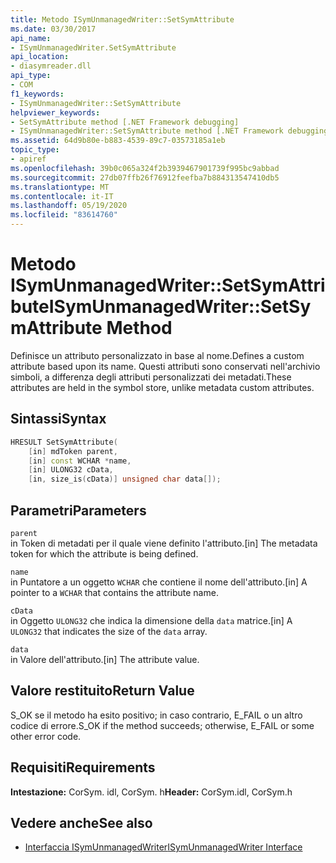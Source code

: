 ```yaml
---
title: Metodo ISymUnmanagedWriter::SetSymAttribute
ms.date: 03/30/2017
api_name:
- ISymUnmanagedWriter.SetSymAttribute
api_location:
- diasymreader.dll
api_type:
- COM
f1_keywords:
- ISymUnmanagedWriter::SetSymAttribute
helpviewer_keywords:
- SetSymAttribute method [.NET Framework debugging]
- ISymUnmanagedWriter::SetSymAttribute method [.NET Framework debugging]
ms.assetid: 64d9b80e-b883-4539-89c7-03573185a1eb
topic_type:
- apiref
ms.openlocfilehash: 39b0c065a324f2b3939467901739f995bc9abbad
ms.sourcegitcommit: 27db07ffb26f76912feefba7b884313547410db5
ms.translationtype: MT
ms.contentlocale: it-IT
ms.lasthandoff: 05/19/2020
ms.locfileid: "83614760"
---
```

# <a name="isymunmanagedwritersetsymattribute-method"></a><span data-ttu-id="3322e-102">Metodo ISymUnmanagedWriter::SetSymAttribute</span><span class="sxs-lookup"><span data-stu-id="3322e-102">ISymUnmanagedWriter::SetSymAttribute Method</span></span>
<span data-ttu-id="3322e-103">Definisce un attributo personalizzato in base al nome.</span><span class="sxs-lookup"><span data-stu-id="3322e-103">Defines a custom attribute based upon its name.</span></span> <span data-ttu-id="3322e-104">Questi attributi sono conservati nell'archivio simboli, a differenza degli attributi personalizzati dei metadati.</span><span class="sxs-lookup"><span data-stu-id="3322e-104">These attributes are held in the symbol store, unlike metadata custom attributes.</span></span>  
  
## <a name="syntax"></a><span data-ttu-id="3322e-105">Sintassi</span><span class="sxs-lookup"><span data-stu-id="3322e-105">Syntax</span></span>  
  
```cpp  
HRESULT SetSymAttribute(  
    [in] mdToken parent,  
    [in] const WCHAR *name,  
    [in] ULONG32 cData,  
    [in, size_is(cData)] unsigned char data[]);  
```  
  
## <a name="parameters"></a><span data-ttu-id="3322e-106">Parametri</span><span class="sxs-lookup"><span data-stu-id="3322e-106">Parameters</span></span>  
 `parent`  
 <span data-ttu-id="3322e-107">in Token di metadati per il quale viene definito l'attributo.</span><span class="sxs-lookup"><span data-stu-id="3322e-107">[in] The metadata token for which the attribute is being defined.</span></span>  
  
 `name`  
 <span data-ttu-id="3322e-108">in Puntatore a un oggetto `WCHAR` che contiene il nome dell'attributo.</span><span class="sxs-lookup"><span data-stu-id="3322e-108">[in] A pointer to a `WCHAR` that contains the attribute name.</span></span>  
  
 `cData`  
 <span data-ttu-id="3322e-109">in Oggetto `ULONG32` che indica la dimensione della `data` matrice.</span><span class="sxs-lookup"><span data-stu-id="3322e-109">[in] A `ULONG32` that indicates the size of the `data` array.</span></span>  
  
 `data`  
 <span data-ttu-id="3322e-110">in Valore dell'attributo.</span><span class="sxs-lookup"><span data-stu-id="3322e-110">[in] The attribute value.</span></span>  
  
## <a name="return-value"></a><span data-ttu-id="3322e-111">Valore restituito</span><span class="sxs-lookup"><span data-stu-id="3322e-111">Return Value</span></span>  
 <span data-ttu-id="3322e-112">S_OK se il metodo ha esito positivo; in caso contrario, E_FAIL o un altro codice di errore.</span><span class="sxs-lookup"><span data-stu-id="3322e-112">S_OK if the method succeeds; otherwise, E_FAIL or some other error code.</span></span>  
  
## <a name="requirements"></a><span data-ttu-id="3322e-113">Requisiti</span><span class="sxs-lookup"><span data-stu-id="3322e-113">Requirements</span></span>  
 <span data-ttu-id="3322e-114">**Intestazione:** CorSym. idl, CorSym. h</span><span class="sxs-lookup"><span data-stu-id="3322e-114">**Header:** CorSym.idl, CorSym.h</span></span>  
  
## <a name="see-also"></a><span data-ttu-id="3322e-115">Vedere anche</span><span class="sxs-lookup"><span data-stu-id="3322e-115">See also</span></span>

- [<span data-ttu-id="3322e-116">Interfaccia ISymUnmanagedWriter</span><span class="sxs-lookup"><span data-stu-id="3322e-116">ISymUnmanagedWriter Interface</span></span>](isymunmanagedwriter-interface.md)

